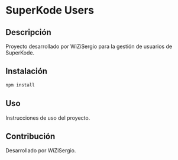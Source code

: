 # SuperKode Users

## Descripción
Proyecto desarrollado por WiZiSergio para la gestión de usuarios de SuperKode.

## Instalación
```bash
npm install
```

## Uso
Instrucciones de uso del proyecto.

## Contribución
Desarrollado por WiZiSergio.


